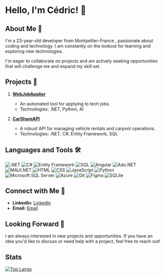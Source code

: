 # Hello, I'm Cédric! 👋

## About Me 🚀
I'm a 23-year-old developer from Montpellier-France , passionate about coding and technology. I am constantly on the lookout for learning and exploring new technologies.

I'm eager to collaborate on projects and am actively seeking opportunities that will challenge me and expand my skill set.

## Projects 🌟
1. [**WebJobApplier**](https://github.com/CedricDLMS/WebJobApplier)
   - An automated tool for applying to tech jobs.
   - Technologies: .NET, Python, AI

2. [**CarShareAPI**](https://github.com/toccoflorian/Digiliberte-back)
   - A robust API for managing vehicle rentals and carpool operations.
   - Technologies: .NET, C#, Entity Framework, SQL

## Languages and Tools 🛠️

![.NET](https://img.shields.io/badge/.NET-512BD4?style=for-the-badge&logo=dotnet&logoColor=white)
![C#](https://img.shields.io/badge/C%23-239120?style=for-the-badge&logo=c-sharp&logoColor=white)
![Entity Framework](https://img.shields.io/badge/Entity_Framework-512BD4?style=for-the-badge&logo=entity-framework&logoColor=white)
![SQL](https://img.shields.io/badge/SQL-336791?style=for-the-badge&logo=postgresql&logoColor=white)
![Angular](https://img.shields.io/badge/Angular-DD0031?style=for-the-badge&logo=angular&logoColor=white)
![Ado.NET](https://img.shields.io/badge/Ado.NET-512BD4?style=for-the-badge&logo=microsoft&logoColor=white)
![MAUI.NET](https://img.shields.io/badge/MAUI.NET-512BD4?style=for-the-badge&logo=dot-net&logoColor=white)
![HTML](https://img.shields.io/badge/HTML-E34F26?style=for-the-badge&logo=html5&logoColor=white)
![CSS](https://img.shields.io/badge/CSS-1572B6?style=for-the-badge&logo=css3&logoColor=white)
![JavaScript](https://img.shields.io/badge/JavaScript-F7DF1E?style=for-the-badge&logo=javascript&logoColor=black)
![Python](https://img.shields.io/badge/Python-3776AB?style=for-the-badge&logo=python&logoColor=white)
![Microsoft SQL Server](https://img.shields.io/badge/Microsoft_SQL_Server-CC2927?style=for-the-badge&logo=microsoft-sql-server&logoColor=white)
![Azure](https://img.shields.io/badge/Azure-0089D6?style=for-the-badge&logo=microsoft-azure&logoColor=white)
![Git](https://img.shields.io/badge/Git-F05032?style=for-the-badge&logo=git&logoColor=white)
![Figma](https://img.shields.io/badge/Figma-F24E1E?style=for-the-badge&logo=figma&logoColor=white)
![SQLite](https://img.shields.io/badge/SQLite-003B57?style=for-the-badge&logo=sqlite&logoColor=white)

## Connect with Me 🤝

- **LinkedIn:** [LinkedIn](https://www.linkedin.com/in/cedricdlms/)
- **Email:** [Email](mailto:delmascede@gmail.com)

## Looking Forward 🔭

I am always interested in new projects and opportunities. If you have an idea you'd like to discuss or need help with a project, feel free to reach out!

## Stats

[![Top Langs](https://github-readme-stats.vercel.app/api/top-langs/?username=CedricDLMS)](https://github.com/anuraghazra/github-readme-stats)


